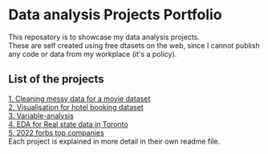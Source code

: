 # Data analysis Projects Portfolio
This reposatory is to showcase my data analysis projects.\
These are self created using free dtasets on the web, since I cannot publish any code or data from my workplace (it's a policy).

## List of the projects
[1. Cleaning messy data for a movie dataset](https://github.com/Marjanj67/DataAnalysis/blob/6e30a5de579c351abb3b90ec71d5908d7425d4f4/Cleaning%20messy%20data/readme.md)\
[2. Visualisation for hotel booking dataset](Visualisation/readme.md)\
[3. Variable-analysis](Variable-analysis/readme.md)\
[4. EDA for Real state data in Toronto](https://github.com/Marjanj67/DataAnalysis/blob/6e30a5de579c351abb3b90ec71d5908d7425d4f4/EDA%20for%20Real%20state%20data%20in%20Toronto/readme.md)\
[5. 2022 forbs top companies](2022-forbs-best-companies/readme.md)\
Each project is explained in more detail in their own readme file.



